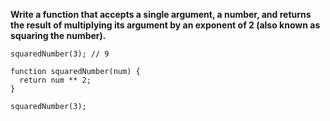 **Write a function that accepts a single argument, a number, and returns the result of multiplying its argument by an exponent of 2 (also known as squaring the number).**

```
squaredNumber(3); // 9
```

```
function squaredNumber(num) {
  return num ** 2;
}

squaredNumber(3);
```
